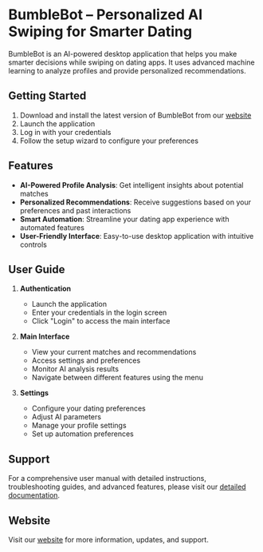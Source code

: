 # BumbleBot – Personalized AI Swiping for Smarter Dating

BumbleBot is an AI-powered desktop application that helps you make smarter decisions while swiping on dating apps. It uses advanced machine learning to analyze profiles and provide personalized recommendations.

## Getting Started

1. Download and install the latest version of BumbleBot from our [website](https://bumblebot.mystrikingly.com/)
2. Launch the application
3. Log in with your credentials
4. Follow the setup wizard to configure your preferences

## Features

- **AI-Powered Profile Analysis**: Get intelligent insights about potential matches
- **Personalized Recommendations**: Receive suggestions based on your preferences and past interactions
- **Smart Automation**: Streamline your dating app experience with automated features
- **User-Friendly Interface**: Easy-to-use desktop application with intuitive controls

## User Guide

1. **Authentication**
   - Launch the application
   - Enter your credentials in the login screen
   - Click "Login" to access the main interface

2. **Main Interface**
   - View your current matches and recommendations
   - Access settings and preferences
   - Monitor AI analysis results
   - Navigate between different features using the menu

3. **Settings**
   - Configure your dating preferences
   - Adjust AI parameters
   - Manage your profile settings
   - Set up automation preferences

## Support

For a comprehensive user manual with detailed instructions, troubleshooting guides, and advanced features, please visit our [detailed documentation](https://docs.google.com/document/d/1lwX7BCII_RZq0nW9fXUv7BcZOODtEhklBh9Bkv0F3WE/edit?usp=sharing).

## Website

Visit our [website](https://bumblebot.mystrikingly.com/) for more information, updates, and support.
